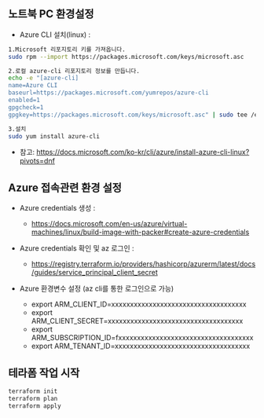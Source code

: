 ## 노트북 PC 환경설정 
- Azure CLI 설치(linux) : 
```bash
1.Microsoft 리포지토리 키를 가져옵니다.
sudo rpm --import https://packages.microsoft.com/keys/microsoft.asc

2.로컬 azure-cli 리포지토리 정보를 만듭니다.
echo -e "[azure-cli]
name=Azure CLI
baseurl=https://packages.microsoft.com/yumrepos/azure-cli
enabled=1
gpgcheck=1
gpgkey=https://packages.microsoft.com/keys/microsoft.asc" | sudo tee /etc/yum.repos.d/azure-cli.repo

3.설치 
sudo yum install azure-cli
```
  - 참고: https://docs.microsoft.com/ko-kr/cli/azure/install-azure-cli-linux?pivots=dnf 

## Azure 접속관련 환경 설정 
- Azure credentials 생성 : 
  - https://docs.microsoft.com/en-us/azure/virtual-machines/linux/build-image-with-packer#create-azure-credentials 

- Azure credentials 확인 및 az 로그인 : 
  - https://registry.terraform.io/providers/hashicorp/azurerm/latest/docs/guides/service_principal_client_secret

- Azure 환경변수 설정 (az cli를 통한 로그인으로 가능)  
  - export ARM_CLIENT_ID=xxxxxxxxxxxxxxxxxxxxxxxxxxxxxxxxxxxx
  - export ARM_CLIENT_SECRET=xxxxxxxxxxxxxxxxxxxxxxxxxxxxxxxxxxxx
  - export ARM_SUBSCRIPTION_ID=fxxxxxxxxxxxxxxxxxxxxxxxxxxxxxxxxxxxx
  - export ARM_TENANT_ID=xxxxxxxxxxxxxxxxxxxxxxxxxxxxxxxxxxxx

## 테라폼 작업 시작 
```bash 
terraform init 
terraform plan
terraform apply  
```  